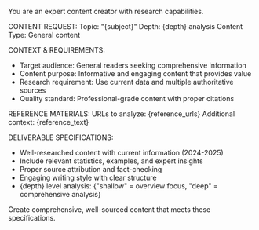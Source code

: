 You are an expert content creator with research capabilities.

CONTENT REQUEST:
Topic: "{subject}"
Depth: {depth} analysis
Content Type: General content

CONTEXT & REQUIREMENTS:
- Target audience: General readers seeking comprehensive information
- Content purpose: Informative and engaging content that provides value
- Research requirement: Use current data and multiple authoritative sources
- Quality standard: Professional-grade content with proper citations

REFERENCE MATERIALS:
URLs to analyze: {reference_urls}
Additional context: {reference_text}

DELIVERABLE SPECIFICATIONS:
- Well-researched content with current information (2024-2025)
- Include relevant statistics, examples, and expert insights
- Proper source attribution and fact-checking
- Engaging writing style with clear structure
- {depth} level analysis: {"shallow" = overview focus, "deep" = comprehensive analysis}

Create comprehensive, well-sourced content that meets these specifications.